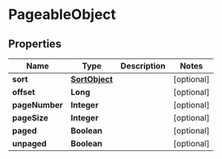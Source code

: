 

# PageableObject


## Properties

| Name | Type | Description | Notes |
|------------ | ------------- | ------------- | -------------|
|**sort** | [**SortObject**](SortObject.md) |  |  [optional] |
|**offset** | **Long** |  |  [optional] |
|**pageNumber** | **Integer** |  |  [optional] |
|**pageSize** | **Integer** |  |  [optional] |
|**paged** | **Boolean** |  |  [optional] |
|**unpaged** | **Boolean** |  |  [optional] |



